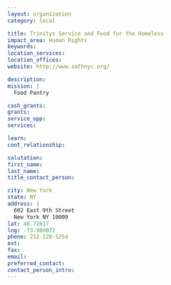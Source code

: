 ```yaml
---
layout: organization
category: local

title: Trinitys Service and Food for the Homeless
impact_area: Human Rights
keywords: 
location_services: 
location_offices: 
website: http://www.safhnyc.org/

description: 
mission: |
  Food Pantry

cash_grants: 
grants: 
service_opp: 
services: 

learn: 
cont_relationship: 

salutation: 
first_name: 
last_name: 
title_contact_person: 

city: New York
state: NY
address: |
  602 East 9th Street  
  New York NY 10009
lat: 40.72617
lng: -73.980072
phone: 212-228-5254
ext: 
fax: 
email: 
preferred_contact: 
contact_person_intro: 
---
```

